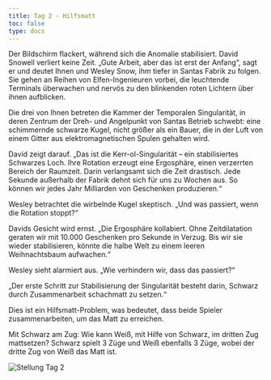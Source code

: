 ```yaml
---
title: Tag 2 - Hilfsmatt
toc: false
type: docs
---
```




Der Bildschirm flackert, während sich die Anomalie stabilisiert. David Snowell verliert keine Zeit. „Gute Arbeit, aber das ist erst der Anfang“, sagt er und deutet Ihnen und Wesley Snow, ihm tiefer in Santas Fabrik zu folgen. Sie gehen an Reihen von Elfen-Ingenieuren vorbei, die leuchtende Terminals überwachen und nervös zu den blinkenden roten Lichtern über ihnen aufblicken.

Die drei von Ihnen betreten die Kammer der Temporalen Singularität, in deren Zentrum der Dreh- und Angelpunkt von Santas Betrieb schwebt: eine schimmernde schwarze Kugel, nicht größer als ein Bauer, die in der Luft von einem Gitter aus elektromagnetischen Spulen gehalten wird.

David zeigt darauf. „Das ist die Kerr-ol-Singularität – ein stabilisiertes Schwarzes Loch. Ihre Rotation erzeugt eine Ergosphäre, einen verzerrten Bereich der Raumzeit. Darin verlangsamt sich die Zeit drastisch. Jede Sekunde außerhalb der Fabrik dehnt sich für uns zu Wochen aus. So können wir jedes Jahr Milliarden von Geschenken produzieren.“

Wesley betrachtet die wirbelnde Kugel skeptisch. „Und was passiert, wenn die Rotation stoppt?“

Davids Gesicht wird ernst. „Die Ergosphäre kollabiert. Ohne Zeitdilatation geraten wir mit 10.000 Geschenken pro Sekunde in Verzug. Bis wir sie wieder stabilisieren, könnte die halbe Welt zu einem leeren Weihnachtsbaum aufwachen.“

Wesley sieht alarmiert aus. „Wie verhindern wir, dass das passiert?“

„Der erste Schritt zur Stabilisierung der Singularität besteht darin, Schwarz durch Zusammenarbeit schachmatt zu setzen.“

Dies ist ein Hilfsmatt-Problem, was bedeutet, dass beide Spieler zusammenarbeiten, um das Matt zu erreichen.

Mit Schwarz am Zug: Wie kann Weiß, mit Hilfe von Schwarz, im dritten Zug mattsetzen? Schwarz spielt 3 Züge und Weiß ebenfalls 3 Züge, wobei der dritte Zug von Weiß das Matt ist.

![Stellung Tag 2](/day2.jpg "8/4N3/3k4/8/2R1n3/8/N5K1/8 b KQkq - 0 1")

